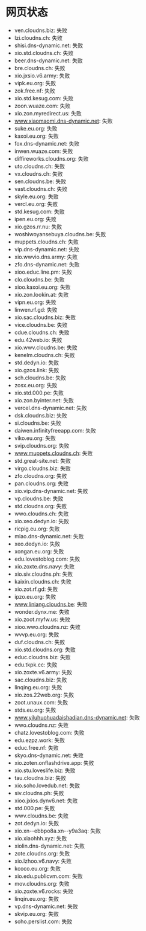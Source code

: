# 网页状态
- ven.cloudns.biz: 失败
- lzi.cloudns.ch: 失败
- shisi.dns-dynamic.net: 失败
- xio.std.cloudns.ch: 失败
- beer.dns-dynamic.net: 失败
- bre.cloudns.ch: 失败
- xio.jxsio.v6.army: 失败
- vipk.eu.org: 失败
- zok.free.nf: 失败
- xio.std.kesug.com: 失败
- zoon.wuaze.com: 失败
- xio.zon.myredirect.us: 失败
- www.xiaomaomi.dns-dynamic.net: 失败
- suke.eu.org: 失败
- kaxoi.eu.org: 失败
- fox.dns-dynamic.net: 失败
- inwen.wuaze.com: 失败
- diffireworks.cloudns.org: 失败
- uto.cloudns.ch: 失败
- vx.cloudns.ch: 失败
- sen.cloudns.be: 失败
- vast.cloudns.ch: 失败
- skyle.eu.org: 失败
- vercl.eu.org: 失败
- std.kesug.com: 失败
- ipen.eu.org: 失败
- xio.gzos.rr.nu: 失败
- woshiwoyansebuya.cloudns.be: 失败
- muppets.cloudns.ch: 失败
- vip.dns-dynamic.net: 失败
- xio.wwvio.dns.army: 失败
- zfo.dns-dynamic.net: 失败
- xioo.educ.line.pm: 失败
- clo.cloudns.be: 失败
- xioo.kaxoi.eu.org: 失败
- xio.zon.lookin.at: 失败
- vipn.eu.org: 失败
- linwen.rf.gd: 失败
- xio.sac.cloudns.biz: 失败
- vice.cloudns.be: 失败
- cdue.cloudns.ch: 失败
- edu.42web.io: 失败
- xio.wwv.cloudns.be: 失败
- kenelm.cloudns.ch: 失败
- std.dedyn.io: 失败
- xio.gzos.link: 失败
- sch.cloudns.be: 失败
- zosx.eu.org: 失败
- xio.std.000.pe: 失败
- xio.zon.byinter.net: 失败
- vercel.dns-dynamic.net: 失败
- dsk.cloudns.biz: 失败
- si.cloudns.be: 失败
- daiwen.infinityfreeapp.com: 失败
- viko.eu.org: 失败
- svip.cloudns.org: 失败
- www.muppets.cloudns.ch: 失败
- std.great-site.net: 失败
- virgo.cloudns.biz: 失败
- zfo.cloudns.org: 失败
- pan.cloudns.org: 失败
- xio.vip.dns-dynamic.net: 失败
- vp.cloudns.be: 失败
- std.cloudns.org: 失败
- wwo.cloudns.ch: 失败
- xio.xeo.dedyn.io: 失败
- ricpig.eu.org: 失败
- miao.dns-dynamic.net: 失败
- xeo.dedyn.io: 失败
- xongan.eu.org: 失败
- edu.lovestoblog.com: 失败
- xio.zoxte.dns.navy: 失败
- xio.siv.cloudns.ph: 失败
- kaixin.cloudns.ch: 失败
- xio.zot.rf.gd: 失败
- ipzo.eu.org: 失败
- www.liniang.cloudns.be: 失败
- wonder.dynx.me: 失败
- xio.zoot.myfw.us: 失败
- xioo.wwo.cloudns.nz: 失败
- wvvp.eu.org: 失败
- duf.cloudns.ch: 失败
- xio.std.cloudns.org: 失败
- educ.cloudns.biz: 失败
- edu.tkpk.cc: 失败
- xio.zoxte.v6.army: 失败
- sac.cloudns.biz: 失败
- linqing.eu.org: 失败
- xio.zos.22web.org: 失败
- zoot.unaux.com: 失败
- stds.eu.org: 失败
- www.yiluhuohuadaishadian.dns-dynamic.net: 失败
- wwo.cloudns.nz: 失败
- chatz.lovestoblog.com: 失败
- edu.ezpz.work: 失败
- educ.free.nf: 失败
- skyo.dns-dynamic.net: 失败
- xio.zoten.onflashdrive.app: 失败
- xio.stu.loveslife.biz: 失败
- tau.cloudns.biz: 失败
- xio.soho.lovedub.net: 失败
- siv.cloudns.ph: 失败
- xioo.jxios.dynv6.net: 失败
- std.000.pe: 失败
- wwv.cloudns.be: 失败
- zot.dedyn.io: 失败
- xio.xn--ebbpo8a.xn--y9a3aq: 失败
- xio.xiaohhh.xyz: 失败
- xiolin.dns-dynamic.net: 失败
- zote.cloudns.org: 失败
- xio.lzhoo.v6.navy: 失败
- kcoco.eu.org: 失败
- xio.edu.publicvm.com: 失败
- mov.cloudns.org: 失败
- xio.zoxte.v6.rocks: 失败
- linqin.eu.org: 失败
- vp.dns-dynamic.net: 失败
- skvip.eu.org: 失败
- soho.perslist.com: 失败
